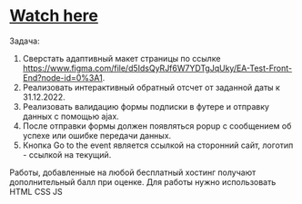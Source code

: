 # <a href="https://greenkrok.github.io/LeadAdvisors/"> Watch here </a>
 
Задача:
1. Сверстать адаптивный макет страницы по ссылке https://www.figma.com/file/d5IdsQyRJf6W7YDTgJqUky/EA-Test-Front-End?node-id=0%3A1.
2. Реализовать интерактивный обратный отсчет от заданной даты к 31.12.2022.
3. Реализовать валидацию формы подписки в футере и отправку данных с помощью ajax.
4. После отправки формы должен появляться popup с сообщением об успехе или ошибке передачи данных.
5. Кнопка Go to the event является ссылкой на сторонний сайт, логотип - ссылкой на текущий.

Работы, добавленные на любой бесплатный хостинг получают дополнительный балл при оценке. Для работы нужно использовать HTML CSS JS
